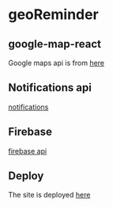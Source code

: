 # geoReminder

## google-map-react

Google maps api is from [here](https://github.com/google-map-react/google-map-react)

## Notifications api

[notifications](https://notifications.spec.whatwg.org/)

## Firebase

[firebase api](https://www.npmjs.com/package/redux-firestore)

## Deploy

The site is deployed [here](https://georeminder-1539180193727.firebaseapp.com/)